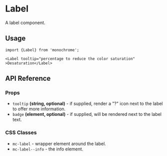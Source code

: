 # Label

A label component.

## Usage

    import {Label} from 'monochrome';

    <Label tooltip="percentage to reduce the color saturation" >Desaturation</Label>

## API Reference

### Props

* `tooltip` **(string, optional)** - if supplied, render a "?" icon next to the label to offer more information.
* `badge` **(element, optional)** - if supplied, will be rendered next to the label text.


### CSS Classes

* `mc-label` - wrapper element around the label.
* `mc-label--info` - the info element.

